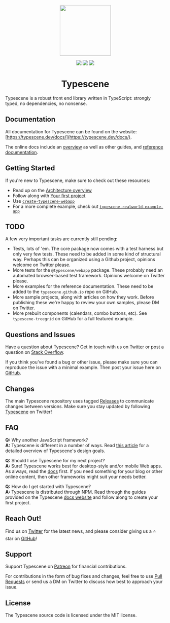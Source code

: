 <p align="center"><a href="https://typescene.dev"><img width="160" src="https://typescene.dev/assets/logo_detail.png"></a></p>

<p align="center">
  <a href="https://npmcharts.com/compare/typescene?minimal=true"><img src="https://img.shields.io/npm/dm/typescene.svg"></a>
  <a href="https://www.npmjs.com/package/typescene"><img src="https://img.shields.io/npm/v/typescene.svg"></a>
  <a href="https://www.npmjs.com/package/typescene"><img src="https://img.shields.io/npm/l/typescene.svg"></a>
</p>

<h1 align="center">Typescene</h1>

Typescene is a robust front end library written in TypeScript: strongly typed, no dependencies, no nonsense.

## Documentation

All documentation for Typescene can be found on the website: [https://typescene.dev/docs/](https://typescene.dev/docs/).

The online docs include an [overview](https://typescene.dev/docs/introduction/overview) as well as other guides, and [reference documentation](https://typescene.dev/docs/).

## Getting Started

If you're new to Typescene, make sure to check out these resources:

* Read up on the [Architecture overview](https://typescene.dev/docs/introduction/overview)
* Follow along with [Your first project](https://typescene.dev/docs/guides/first)
* Use [`create-typescene-webapp`](https://github.com/typescene/create-typescene-webapp)
* For a more complete example, check out [`typescene-realworld-example-app`](https://github.com/typescene/typescene-realworld-example-app)

## TODO

A few very important tasks are currently still pending:

* Tests, lots of 'em. The core package now comes with a test harness but only very few tests. These need to be added in some kind of structural way. Perhaps this can be organized using a Github project, opinions welcome on Twitter please.
* More tests for the `@typescene/webapp` package. These probably need an automated browser-based test framework. Opinions welcome on Twitter please.
* More examples for the reference documentation. These need to be added to the `typescene.github.io` repo on GitHub.
* More sample projects, along with articles on how they work. Before publishing these we're happy to review your own samples, please DM on Twitter.
* More prebuilt components (calendars, combo buttons, etc). See `typescene-treegrid` on GitHub for a full featured example.

## Questions and Issues

Have a question about Typescene? Get in touch with us on [Twitter](https://twitter.com/typescene) or post a question on [Stack Overflow](https://stackoverflow.com/).

If you think you’ve found a bug or other issue, please make sure you can reproduce the issue with a minimal example. Then post your issue here on [GitHub](https://github.com/typescene/typescene/issues).

## Changes

The main Typescene repository uses tagged [Releases](https://github.com/typescene/typescene/releases) to communicate changes between versions. Make sure you stay updated by following [Typescene](https://twitter.com/typescene) on Twitter!

## FAQ

__Q:__ Why another JavaScript framework? \
__A:__ Typescene is different in a number of ways. Read [this article](https://typescene.dev/docs/introduction/goals) for a detailed overview of Typescene's design goals.

__Q:__ Should I use Typescene for my next project? \
__A:__ Sure! Typescene works best for desktop-style and/or mobile Web apps. As always, read the [docs](https://typescene.dev/docs) first. If you need something for your blog or other online content, then other frameworks might suit your needs better.

__Q:__ How do I get started with Typescene? \
__A:__ Typescene is distributed through NPM. Read through the guides provided on the Typescene [docs website](https://typescene.dev/docs) and follow along to create your first project.

## Reach Out!

Find us on [Twitter](https://twitter.com/typescene) for the latest news, and please consider giving us a ⭐️ star on [GitHub](https://github.com/typescene/typescene)!

## Support

Support Typescene on [Patreon](https://www.patreon.com/typescene) for financial contributions.

For contributions in the form of bug fixes and changes, feel free to use [Pull Requests](https://github.com/typescene/typescene/pulls) or send us a DM on Twitter to discuss how best to approach your issue.

## License

The Typescene source code is licensed under the MIT license.